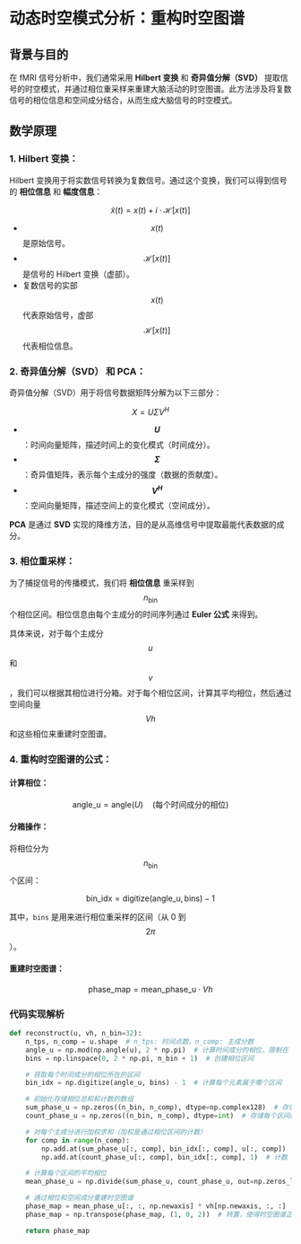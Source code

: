# 动态时空模式分析：重构时空图谱

## 背景与目的

在 fMRI 信号分析中，我们通常采用 **Hilbert 变换** 和 **奇异值分解（SVD）** 提取信号的时空模式，并通过相位重采样来重建大脑活动的时空图谱。此方法涉及将复数信号的相位信息和空间成分结合，从而生成大脑信号的时空模式。

## 数学原理

### 1. **Hilbert 变换**：

Hilbert 变换用于将实数信号转换为复数信号。通过这个变换，我们可以得到信号的 **相位信息** 和 **幅度信息**：

$$
\tilde{x}(t) = x(t) + i \cdot \mathcal{H}[x(t)]
$$

- $$ x(t) $$ 是原始信号。
- $$ \mathcal{H}[x(t)] $$ 是信号的 Hilbert 变换（虚部）。
- 复数信号的实部 $$ x(t) $$ 代表原始信号，虚部 $$\mathcal{H}[x(t)] $$ 代表相位信息。

### 2. **奇异值分解（SVD）** 和 **PCA**：

奇异值分解（SVD）用于将信号数据矩阵分解为以下三部分：

$$
X = U \Sigma V^H
$$

- **$$U$$**：时间向量矩阵，描述时间上的变化模式（时间成分）。
- **$$Σ$$**：奇异值矩阵，表示每个主成分的强度（数据的贡献度）。
- **$$V^H$$**：空间向量矩阵，描述空间上的变化模式（空间成分）。

**PCA** 是通过 **SVD** 实现的降维方法，目的是从高维信号中提取最能代表数据的成分。

### 3. **相位重采样**：

为了捕捉信号的传播模式，我们将 **相位信息** 重采样到 $$  n_{\text{bin}} $$ 个相位区间。相位信息由每个主成分的时间序列通过 **Euler 公式** 来得到。

具体来说，对于每个主成分 $$ u $$ 和 $$v $$，我们可以根据其相位进行分箱。对于每个相位区间，计算其平均相位，然后通过空间向量$$Vh $$和这些相位来重建时空图谱。

### 4. **重构时空图谱的公式**：

#### 计算相位：

$$
\text{angle_u} = \text{angle}(U) \quad (\text{每个时间成分的相位})
$$

#### 分箱操作：

将相位分为 $$ n_{\text{bin}} $$ 个区间：

$$
\text{bin_idx} = \text{digitize}(\text{angle_u}, \text{bins}) - 1
$$

其中，`bins` 是用来进行相位重采样的区间（从  0  到 $$2\pi $$）。

#### 重建时空图谱：

$$
\text{phase_map} = \text{mean_phase_u} \cdot Vh
$$

### 代码实现解析

```python
def reconstruct(u, vh, n_bin=32):
    n_tps, n_comp = u.shape  # n_tps: 时间点数，n_comp: 主成分数
    angle_u = np.mod(np.angle(u), 2 * np.pi)  # 计算时间成分的相位，限制在 [0, 2π]
    bins = np.linspace(0, 2 * np.pi, n_bin + 1)  # 创建相位区间

    # 获取每个时间成分的相位所在的区间
    bin_idx = np.digitize(angle_u, bins) - 1  # 计算每个元素属于哪个区间

    # 初始化存储相位总和和计数的数组
    sum_phase_u = np.zeros((n_bin, n_comp), dtype=np.complex128)  # 存储相位总和
    count_phase_u = np.zeros((n_bin, n_comp), dtype=int)  # 存储每个区间的计数

    # 对每个主成分进行加权求和（加权是通过相位区间的计数）
    for comp in range(n_comp):
        np.add.at(sum_phase_u[:, comp], bin_idx[:, comp], u[:, comp])  # 加权求和
        np.add.at(count_phase_u[:, comp], bin_idx[:, comp], 1)  # 计数

    # 计算每个区间的平均相位
    mean_phase_u = np.divide(sum_phase_u, count_phase_u, out=np.zeros_like(sum_phase_u), where=count_phase_u != 0)

    # 通过相位和空间成分重建时空图谱
    phase_map = mean_phase_u[:, :, np.newaxis] * vh[np.newaxis, :, :]  # 加权空间成分
    phase_map = np.transpose(phase_map, (1, 0, 2))  # 转置，使得时空图谱正确

    return phase_map
```